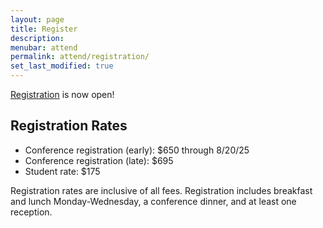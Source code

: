 ```yaml
---
layout: page
title: Register
description: 
menubar: attend
permalink: attend/registration/
set_last_modified: true
---
```


[Registration](https://www.eventbrite.com/e/usrse25-conference-code-practices-and-people-tickets-1406300736359) is now open!

## Registration Rates

* Conference registration (early): $650 through 8/20/25
* Conference registration (late): $695
* Student rate: $175

Registration rates are inclusive of all fees.  Registration includes breakfast and lunch Monday-Wednesday, a conference dinner, and at least one reception.  

